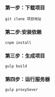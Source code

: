 ### 第一步：下载项目
	git clone 项目地址
### 第二步:安装依赖
	cnpm install
### 第三步：生成项目
	gulp build
### 第四步：运行服务器
	gulp proxySever